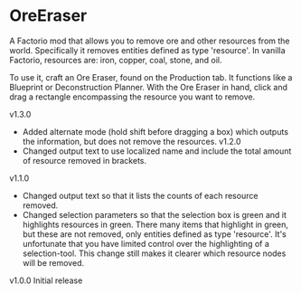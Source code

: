 # OreEraser
A Factorio mod that allows you to remove ore and other resources from the world. Specifically it removes entities defined as type 'resource'. In vanilla Factorio, resources are: iron, copper, coal, stone, and oil.

To use it, craft an Ore Eraser, found on the Production tab. It functions like a Blueprint or Deconstruction Planner. With the Ore Eraser in hand, click and drag a rectangle encompassing the resource you want to remove.

v1.3.0
  - Added alternate mode (hold shift before dragging a box) which outputs the information, but does not remove the resources.
v1.2.0
  - Changed output text to use localized name and include the total amount of resource removed in brackets.

v1.1.0
  - Changed output text so that it lists the counts of each resource removed.
  - Changed selection parameters so that the selection box is green and it highlights resources in green. There many items that highlight in green, but these are not removed, only entities defined as type 'resource'. It's unfortunate that you have limited control over the highlighting of a selection-tool. This change still makes it clearer which resource nodes will be removed.

v1.0.0
  Initial release
